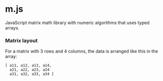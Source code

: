 m.js
====

JavaScript matrix math library with numeric algorithms that uses typed arrays.

### Matrix layout
For a matrix with 3 rows and 4 columns, the data is arranged like this in the array:
```
[ a11, a12, a13, a14,
  a21, a22, a23, a24
  a31, a32, a33, a34 ]
```

